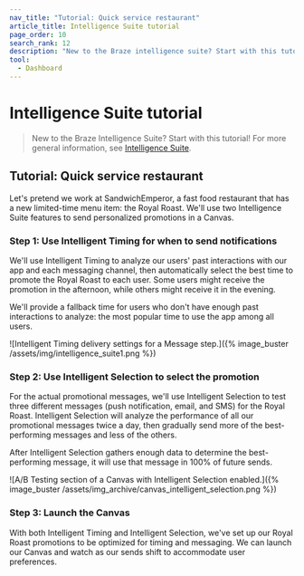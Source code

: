 ```yaml
---
nav_title: "Tutorial: Quick service restaurant"
article_title: Intelligence Suite tutorial
page_order: 10
search_rank: 12
description: "New to the Braze intelligence suite? Start with this tutorial."
tool:
  - Dashboard
---
```


# Intelligence Suite tutorial

> New to the Braze Intelligence Suite? Start with this tutorial! For more general information, see [Intelligence Suite]({{site.baseurl}}/user_guide/brazeai/intelligence/).

## Tutorial: Quick service restaurant

Let's pretend we work at SandwichEmperor, a fast food restaurant that has a new limited-time menu item: the Royal Roast. We'll use two Intelligence Suite features to send personalized promotions in a Canvas.

### Step 1: Use Intelligent Timing for when to send notifications

We'll use Intelligent Timing to analyze our users' past interactions with our app and each messaging channel, then automatically select the best time to promote the Royal Roast to each user. Some users might receive the promotion in the afternoon, while others might receive it in the evening. 

We'll provide a fallback time for users who don't have enough past interactions to analyze: the most popular time to use the app among all users.

![Intelligent Timing delivery settings for a Message step.]({% image_buster /assets/img/intelligence_suite1.png %})

### Step 2: Use Intelligent Selection to select the promotion

For the actual promotional messages, we'll use Intelligent Selection to test three different messages (push notification, email, and SMS) for the Royal Roast. Intelligent Selection will analyze the performance of all our promotional messages twice a day, then gradually send more of the best-performing messages and less of the others.

After Intelligent Selection gathers enough data to determine the best-performing message, it will use that message in 100% of future sends.

![A/B Testing section of a Canvas with Intelligent Selection enabled.]({% image_buster /assets/img_archive/canvas_intelligent_selection.png %})

### Step 3: Launch the Canvas

With both Intelligent Timing and Intelligent Selection, we've set up our Royal Roast promotions to be optimized for timing and messaging. We can launch our Canvas and watch as our sends shift to accommodate user preferences.
